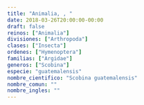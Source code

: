 ```yaml
---
title: "Animalia, , "
date: 2018-03-26T20:00:00-00:00
draft: false
reinos: ["Animalia"]
divisiones: ["Arthropoda"]
clases: ["Insecta"]
ordenes: ["Hymenoptera"]
familias: ["Argidae"]
generos: ["Scobina"]
especie: "guatemalensis"
nombre_cientifico: "Scobina guatemalensis"
nombre_comun: ""
nombre_ingles: ""
---
```

